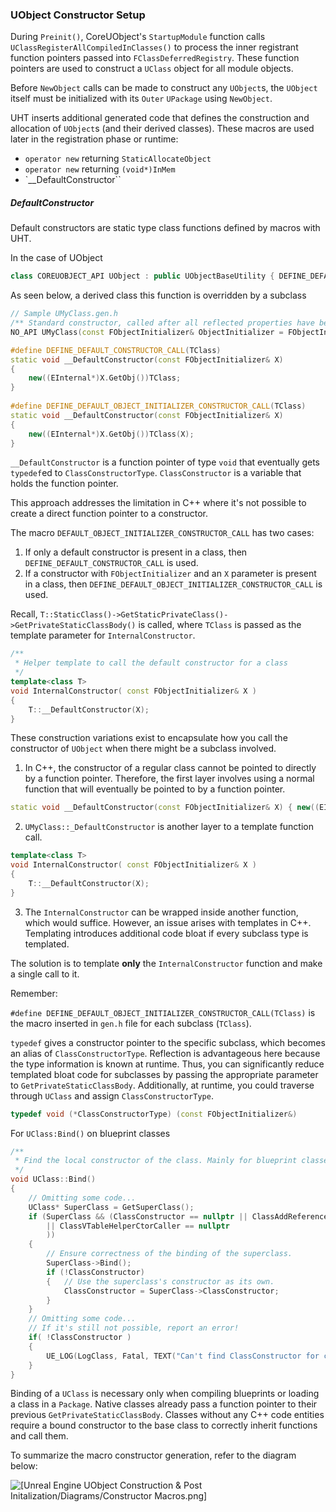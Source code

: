 ### UObject Constructor Setup

During `Preinit()`, CoreUObject's `StartupModule` function calls `UClassRegisterAllCompiledInClasses()` to process the inner registrant function pointers passed into `FClassDeferredRegistry`. These function pointers are used to construct a `UClass` object for all module objects.

Before `NewObject` calls can be made to construct any `UObject`s, the `UObject` itself must be initialized with its `Outer` `UPackage` using `NewObject`.

UHT inserts additional generated code that defines the construction and allocation of `UObject`s (and their derived classes). These macros are used later in the registration phase or runtime:

- `operator new` returning `StaticAllocateObject`
- `operator new` returning `(void*)InMem`
- `__DefaultConstructor``

##### DefaultConstructor

Default constructors are static type class functions defined by macros with UHT.

In the case of UObject

```cpp
class COREUOBJECT_API UObject : public UObjectBaseUtility { DEFINE_DEFAULT_OBJECT_INITIALIZER_CONSTRUCTOR_CALL(UObject) };
```

As seen below, a derived class this function is overridden by a subclass 

```cpp
// Sample UMyClass.gen.h
/** Standard constructor, called after all reflected properties have been initialised */ 
NO_API UMyClass(const FObjectInitializer& ObjectInitializer = FObjectInitializer::Get()); DEFINE_DEFAULT_OBJECT_INITIALIZER_CONSTRUCTOR_CALL(UMyClass)
```

```cpp
#define DEFINE_DEFAULT_CONSTRUCTOR_CALL(TClass)  
static void __DefaultConstructor(const FObjectInitializer& X) 
{ 
	new((EInternal*)X.GetObj())TClass;  
}
    
#define DEFINE_DEFAULT_OBJECT_INITIALIZER_CONSTRUCTOR_CALL(TClass) 
static void __DefaultConstructor(const FObjectInitializer& X) 
{ 
	new((EInternal*)X.GetObj())TClass(X);
}

```

`__DefaultConstructor` is a function pointer of type `void` that eventually gets `typedef`ed to `ClassConstructorType`. `ClassConstructor` is a variable that holds the function pointer.

This approach addresses the limitation in C++ where it's not possible to create a direct function pointer to a constructor.

The macro `DEFAULT_OBJECT_INITIALIZER_CONSTRUCTOR_CALL` has two cases:

1. If only a default constructor is present in a class, then `DEFINE_DEFAULT_CONSTRUCTOR_CALL` is used.
2. If a constructor with `FObjectInitializer` and an `X` parameter is present in a class, then `DEFINE_DEFAULT_OBJECT_INITIALIZER_CONSTRUCTOR_CALL` is used.

Recall, `T::StaticClass()->GetStaticPrivateClass()->GetPrivateStaticClassBody()` is called, where `TClass` is passed as the template parameter for `InternalConstructor`.

```cpp
/**
 * Helper template to call the default constructor for a class
 */
template<class T>
void InternalConstructor( const FObjectInitializer& X )
{ 
    T::__DefaultConstructor(X);
}
```

These construction variations exist to encapsulate how you call the constructor of `UObject` when there might be a subclass involved.

1. In C++, the constructor of a regular class cannot be pointed to directly by a function pointer. Therefore, the first layer involves using a normal function that will eventually be pointed to by a function pointer.

```cpp
static void __DefaultConstructor(const FObjectInitializer& X) { new((EInternal*)X.GetObj())TClass(X); }
```

2.  `UMyClass::_DefaultConstructor` is another layer to a template function call.

```cpp
template<class T>
void InternalConstructor( const FObjectInitializer& X )
{ 
    T::__DefaultConstructor(X);
}
```

3. The `InternalConstructor` can be wrapped inside another function, which would suffice. However, an issue arises with templates in C++. Templating introduces additional code bloat if every subclass type is templated.

The solution is to template **only** the `InternalConstructor` function and make a single call to it.

Remember:

`#define DEFINE_DEFAULT_OBJECT_INITIALIZER_CONSTRUCTOR_CALL(TClass)` is the macro inserted in `gen.h` file for each subclass (`TClass`).

`typedef` gives a constructor pointer to the specific subclass, which becomes an alias of `ClassConstructorType`. Reflection is advantageous here because the type information is known at runtime. Thus, you can significantly reduce templated bloat code for subclasses by passing the appropriate parameter to `GetPrivateStaticClassBody`. Additionally, at runtime, you could traverse through `UClass` and assign `ClassConstructorType`.

```cpp
typedef void (*ClassConstructorType) (const FObjectInitializer&)
```

For `UClass:Bind()` on blueprint classes

```cpp
/**
 * Find the local constructor of the class. Mainly for blueprint classes.
 */
void UClass::Bind()
{
    // Omitting some code...
    UClass* SuperClass = GetSuperClass();
    if (SuperClass && (ClassConstructor == nullptr || ClassAddReferencedObjects == nullptr
        || ClassVTableHelperCtorCaller == nullptr
        ))
    {
        // Ensure correctness of the binding of the superclass.
        SuperClass->Bind();
        if (!ClassConstructor)
        {   // Use the superclass's constructor as its own.
            ClassConstructor = SuperClass->ClassConstructor;
        }
    }
    // Omitting some code...
    // If it's still not possible, report an error!
    if( !ClassConstructor )
    {
        UE_LOG(LogClass, Fatal, TEXT("Can't find ClassConstructor for class %s"), *GetPathName() );
    }
}
```

Binding of a `UClass` is necessary only when compiling blueprints or loading a class in a `Package`. Native classes already pass a function pointer to their previous `GetPrivateStaticClassBody`. Classes without any C++ code entities require a bound constructor to the base class to correctly inherit functions and call them.

To summarize the macro constructor generation, refer to the diagram below:

![[Unreal Engine UObject Construction & Post Initalization/Diagrams/Constructor Macros.png]](https://github.com/staticJPL/Unreal-Engine-Documentation/blob/1992221c656a4b68d79513732f0c302c2feaa9ff/Unreal%20Engine%20UObject%20Construction%20%26%20Post%20Initalization/Diagrams/Constructor%20Macros.png)
